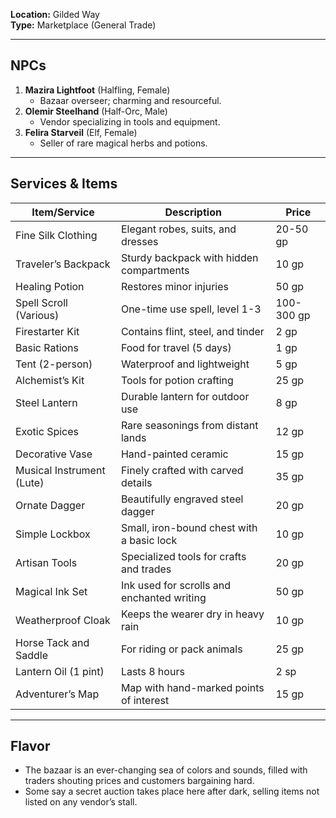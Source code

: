**Location:** Gilded Way  
**Type:** Marketplace (General Trade)

---

## NPCs

1. **Mazira Lightfoot** (Halfling, Female)
    - Bazaar overseer; charming and resourceful.
2. **Olemir Steelhand** (Half-Orc, Male)
    - Vendor specializing in tools and equipment.
3. **Felira Starveil** (Elf, Female)
    - Seller of rare magical herbs and potions.

---

## Services & Items

|Item/Service|Description|Price|
|---|---|---|
|Fine Silk Clothing|Elegant robes, suits, and dresses|20-50 gp|
|Traveler’s Backpack|Sturdy backpack with hidden compartments|10 gp|
|Healing Potion|Restores minor injuries|50 gp|
|Spell Scroll (Various)|One-time use spell, level 1-3|100-300 gp|
|Firestarter Kit|Contains flint, steel, and tinder|2 gp|
|Basic Rations|Food for travel (5 days)|1 gp|
|Tent (2-person)|Waterproof and lightweight|5 gp|
|Alchemist’s Kit|Tools for potion crafting|25 gp|
|Steel Lantern|Durable lantern for outdoor use|8 gp|
|Exotic Spices|Rare seasonings from distant lands|12 gp|
|Decorative Vase|Hand-painted ceramic|15 gp|
|Musical Instrument (Lute)|Finely crafted with carved details|35 gp|
|Ornate Dagger|Beautifully engraved steel dagger|20 gp|
|Simple Lockbox|Small, iron-bound chest with a basic lock|10 gp|
|Artisan Tools|Specialized tools for crafts and trades|20 gp|
|Magical Ink Set|Ink used for scrolls and enchanted writing|50 gp|
|Weatherproof Cloak|Keeps the wearer dry in heavy rain|10 gp|
|Horse Tack and Saddle|For riding or pack animals|25 gp|
|Lantern Oil (1 pint)|Lasts 8 hours|2 sp|
|Adventurer’s Map|Map with hand-marked points of interest|15 gp|

---

## Flavor

- The bazaar is an ever-changing sea of colors and sounds, filled with traders shouting prices and customers bargaining hard.
- Some say a secret auction takes place here after dark, selling items not listed on any vendor’s stall.